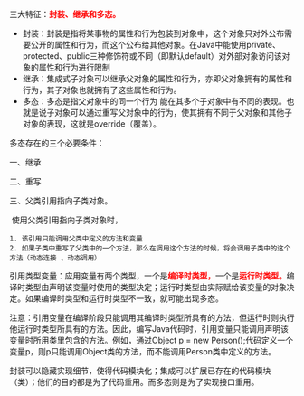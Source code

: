 三大特征：<font color=red>**封装、继承和多态。**</font>

* 封装：封装是指将某事物的属性和行为包装到对象中，这个对象只对外公布需要公开的属性和行为，而这个公布给其他对象。在Java中能使用private、protected、public三种修饰符或不同（即默认default）对外部对象访问该对象的属性和行为进行限制
* 继承：集成式子对象可以继承父对象的属性和行为，亦即父对象拥有的属性和行为，其子对象也就拥有了这些属性和行为。
* 多态：多态是指父对象中的同一个行为 能在其多个子对象中有不同的表现。也就是说子对象可以通过重写父对象中的行为，使其拥有不同于父对象和其他子对象的表现，这就是override（覆盖）。

多态存在的三个必要条件：

一、继承

二、重写

三、父类引用指向子类对象。

​	使用父类引用指向子类对象时，

 	1. 该引用只能调用父类中定义的方法和变量
 	2. 如果子类中重写了父类中的一个方法，那么在调用这个方法的时候，将会调用子类中的这个方法（动态连接 、动态调用）

引用类型变量：应用变量有两个类型，一个是<font color=red>**编译时类型，**</font>一个是<font color=red>**运行时类型。**</font>编译时类型由声明该变量时使用的类型决定；运行时类型由实际赋给该变量的对象决定。如果编译时类型和运行时类型不一致，就可能出现多态。

注意：引用变量在编译阶段只能调用其编译时类型所具有的方法，但运行时则执行他运行时类型所具有的方法。因此，编写Java代码时，引用变量只能调用声明该变量时所用类里包含的方法。例如，通过Object p = new Person();代码定义一个变量p，则p只能调用Object类的方法，而不能调用Person类中定义的方法。

封装可以隐藏实现细节，使得代码模块化；集成可以扩展已存在的代码模块（类）；他们的目的都是为了代码重用。而多态则是为了实现接口重用。